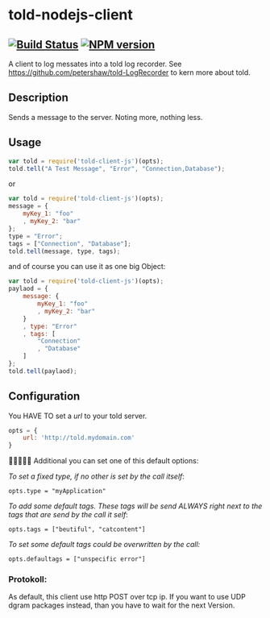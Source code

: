 told-nodejs-client
==========
[![Build Status](https://travis-ci.org/petershaw/told-nodejs-client.png?branch=master)](https://travis-ci.org/petershaw/told-nodejs-client)
[![NPM version](https://badge.fury.io/js/told-nodejs-client.png)](http://badge.fury.io/js/told-nodejs-client)
---

 A client to log messates into a told log recorder.
 See <https://github.com/petershaw/told-LogRecorder> to kern more about told.

Description
----------
Sends a message to the server. Noting more, nothing less.

Usage
---------

```javascript
var told = require('told-client-js')(opts);
told.tell("A Test Message", "Error", "Connection,Database");
```
or

```javascript
var told = require('told-client-js')(opts);
message = {
	myKey_1: "foo"
	, myKey_2: "bar"
};
type = "Error";
tags = ["Connection", "Database"];
told.tell(message, type, tags);
```

and of course you can use it as one big Object:

```javascript
var told = require('told-client-js')(opts);
paylaod = {
	message: {
		myKey_1: "foo"
		, myKey_2: "bar"
	}
	, type: "Error"
	, tags: [
		"Connection"
		, "Database"
	]
};
told.tell(paylaod);
```

Configuration
---------
You HAVE TO set a *url* to your told server.

```javascript
opts = {
	url: 'http://told.mydomain.com'
}
```
 
Additional you can set one of this default options:

_To set a fixed type, if no other is set by the call itself_:

```
opts.type = "myApplication"
```

_To add some default tags. These tags will be send ALWAYS right next to the tags that are send by the call it self_:

```
opts.tags = ["beutiful", "catcontent"]
```

_To set some default tags could be overwritten by the call:_

```
opts.defaultags = ["unspecific error"]
```

### Protokoll:

As default, this client use http POST over tcp ip. 
If you want to use UDP dgram packages instead, than you have to wait for the next Version. 